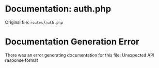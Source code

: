# Documentation: auth.php

Original file: `routes/auth.php`

# Documentation Generation Error

There was an error generating documentation for this file: Unexpected API response format